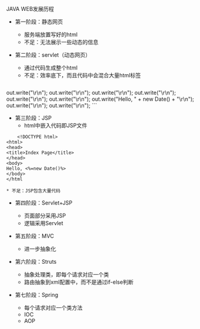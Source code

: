 JAVA WEB发展历程

* 第一阶段：静态网页
	* 服务端放置写好的html
	* 不足：无法展示一些动态的信息

* 第二阶段：servlet（动态网页）
	* 通过代码生成整个html
	* 不足：效率底下，而且代码中会混合大量html标签
	```java
out.write("<!DOCTYPE html>\r\n");
out.write("<html>\r\n");
out.write("<head>\r\n");
out.write("<title>Index Page</title>\r\n");
out.write("</head>\r\n");
out.write("<body>\r\n");
out.write("Hello, " + new Date() + "\r\n");
out.write("</body>\r\n");
out.write("</html>\r\n");
    ```

* 第三阶段：JSP
	* html中嵌入代码即JSP文件
```
    <!DOCTYPE html>
<html>
<head>
<title>Index Page</title>
</head>
<body>
Hello, <%=new Date()%>
</body>
</html
```
	* 不足：JSP包含大量代码

* 第四阶段：Servlet+JSP
    * 页面部分采用JSP
    * 逻辑采用Servlet

* 第五阶段：MVC
    * 进一步抽象化

* 第六阶段：Struts
    * 抽象处理类，即每个请求对应一个类
    * 路由抽象到xml配置中，而不是通过if-else判断

* 第七阶段：Spring
    * 每个请求对应一个类方法
    * IOC
    * AOP